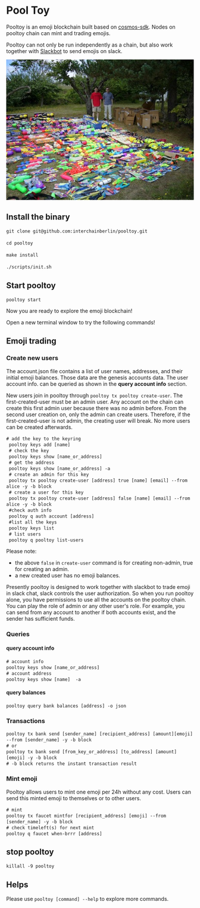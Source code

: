 # Pool Toy

Pooltoy is an emoji blockchain built based on [cosmos-sdk](https://github.com/cosmos/cosmos-sdk). Nodes on pooltoy chain can mint and trading emojis.

Pooltoy can not only be run independently as a chain, but also work together  with [Slackbot](https://github.com/interchainberlin/slackbot) to send emojis on slack.

![pooltoy blockchain](./notes/cover_resize.jpg)

## Install the binary

```shell
git clone git@github.com:interchainberlin/pooltoy.git 

cd pooltoy

make install

./scripts/init.sh
```

## Start pooltoy

```shell
pooltoy start
```

Now you are ready to explore the emoji blockchain!

Open a new terminal window to try the following commands!
  
## Emoji trading

### Create new users

The account.json file contains a list of user names, addresses, and their initial emoji balances. Those data are the genesis accounts data. The user account info. can be queried as shown in the **query account info** section.

New users join in pooltoy through `pooltoy tx pooltoy create-user`. The first-created-user must be an admin user. Any account on the chain can create this first admin user because there was no admin before. From the second user creation on, only the admin can create users.
Therefore, if the first-created-user is not admin, the creating user will break. No more users can be created afterwards.

```shell
# add the key to the keyring
 pooltoy keys add [name]
 # check the key
 pooltoy keys show [name_or_address]
 # get the address
 pooltoy keys show [name_or_address] -a
 # create an admin for this key
 pooltoy tx pooltoy create-user [address] true [name] [email] --from alice -y -b block
 # create a user for this key
 pooltoy tx pooltoy create-user [address] false [name] [email] --from alice -y -b block
 #check auth info
 pooltoy q auth account [address]
 #list all the keys
 pooltoy keys list
 # list users
 pooltoy q pooltoy list-users
```

Please note:

- the above `false` in `create-user` command is for creating non-admin, true for creating an admin.
- a new created user has no emoji balances.

Presently pooltoy is designed to work together with slackbot to trade emoji in slack chat, slack controls the user authorization. So when you run pooltoy alone, you have permissions to use all the accounts on the pooltoy chain. You can play the role of admin or any other user's role. For example, you can send from any account to another if both accounts exist, and the sender has sufficient funds.

### Queries

#### query account info

```shell
# account info
pooltoy keys show [name_or_address]
# account address
pooltoy keys show [name]  -a
```

#### query balances

```shell
pooltoy query bank balances [address] -o json
```

### Transactions

```shell
pooltoy tx bank send [sender_name] [recipient_address] [amount][emoji] --from [sender_name] -y -b block
# or 
pooltoy tx bank send [from_key_or_address] [to_address] [amount][emoji] -y -b block
# -b block returns the instant transaction result
````

### Mint emoji

Pooltoy allows users to mint one emoji per 24h without any cost. Users can send this minted emoji to themselves or to other users.

```shell
# mint
pooltoy tx faucet mintfor [recipient_address] [emoji] --from [sender_name] -y -b block
# check timeleft(s) for next mint
pooltoy q faucet when-brrr [address]
```

## stop pooltoy

```shell
killall -9 pooltoy
```

## Helps

Please use `pooltoy [command] --help` to explore more commands.

